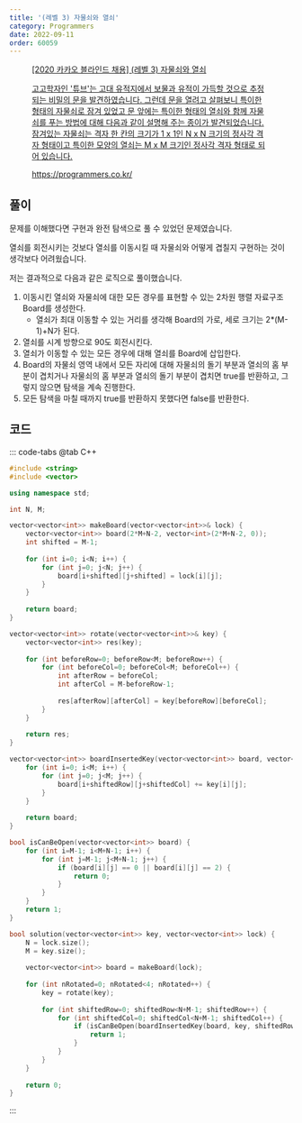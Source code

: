 ```yaml
---
title: '(레벨 3) 자물쇠와 열쇠'
category: Programmers
date: 2022-09-11
order: 60059
---
```


<figure class="opengraph"><a href="https://programmers.co.kr/learn/courses/30/lessons/60059" data-source-url="https://programmers.co.kr/learn/courses/30/lessons/60059">
<div class="og-image" style="background-image: url('https://drive.google.com/uc?export=view&id=1J7HqHQeh0rWbRtmHtU9-1E36gTRhJX8N');"></div>
<div class="og-text">
<p class="og-title">[2020 카카오 블라인드 채용] (레벨 3) 자물쇠와 열쇠</p>
<p class="og-desc">고고학자인 '튜브'는 고대 유적지에서 보물과 유적이 가득할 것으로 추정되는 비밀의 문을 발견하였습니다. 그런데 문을 열려고 살펴보니 특이한 형태의 자물쇠로 잠겨 있었고 문 앞에는 특이한 형태의 열쇠와 함께 자물쇠를 푸는 방법에 대해 다음과 같이 설명해 주는 종이가 발견되었습니다.
잠겨있는 자물쇠는 격자 한 칸의 크기가 1 x 1인 N x N 크기의 정사각 격자 형태이고 특이한 모양의 열쇠는 M x M 크기인 정사각 격자 형태로 되어 있습니다.</p>
<p class="og-host">https://programmers.co.kr/</p></div></a></figure>

## 풀이
문제를 이해했다면 구현과 완전 탐색으로 풀 수 있었던 문제였습니다.

열쇠를 회전시키는 것보다 열쇠를 이동시킬 때 자물쇠와 어떻게 겹칠지 구현하는 것이 생각보다 어려웠습니다.

저는 결과적으로 다음과 같은 로직으로 풀이했습니다.

1. 이동시킨 열쇠와 자물쇠에 대한 모든 경우를 표현할 수 있는 2차원 행렬 자료구조 Board를 생성한다.
    - 열쇠가 최대 이동할 수 있는 거리를 생각해 Board의 가로, 세로 크기는 2*(M-1)+N가 된다.
2. 열쇠를 시계 방향으로 90도 회전시킨다.
3. 열쇠가 이동할 수 있는 모든 경우에 대해 열쇠를 Board에 삽입한다.
4. Board의 자물쇠 영역 내에서 모든 자리에 대해 자물쇠의 돌기 부분과 열쇠의 홈 부분이 겹치거나 자물쇠의 홈 부분과 열쇠의 돌기 부분이 겹치면 true를 반환하고, 그렇지 않으면 탐색을 계속 진행한다.
5. 모든 탐색을 마칠 때까지 true를 반환하지 못했다면 false를 반환한다.

## 코드
::: code-tabs
@tab C++
```cpp
#include <string>
#include <vector>

using namespace std;

int N, M;

vector<vector<int>> makeBoard(vector<vector<int>>& lock) {
    vector<vector<int>> board(2*M+N-2, vector<int>(2*M+N-2, 0));
    int shifted = M-1;
    
    for (int i=0; i<N; i++) {
        for (int j=0; j<N; j++) {
            board[i+shifted][j+shifted] = lock[i][j];
        }
    }
    
    return board;
}

vector<vector<int>> rotate(vector<vector<int>>& key) {
    vector<vector<int>> res(key);
    
    for (int beforeRow=0; beforeRow<M; beforeRow++) {
        for (int beforeCol=0; beforeCol<M; beforeCol++) {
            int afterRow = beforeCol;
            int afterCol = M-beforeRow-1;
            
            res[afterRow][afterCol] = key[beforeRow][beforeCol];
        }
    }
    
    return res;
}

vector<vector<int>> boardInsertedKey(vector<vector<int>> board, vector<vector<int>>& key, int shiftedRow, int shiftedCol) {
    for (int i=0; i<M; i++) {
        for (int j=0; j<M; j++) {
            board[i+shiftedRow][j+shiftedCol] += key[i][j];
        }
    }
    
    return board;
}

bool isCanBeOpen(vector<vector<int>> board) {
    for (int i=M-1; i<M+N-1; i++) {
        for (int j=M-1; j<M+N-1; j++) {
            if (board[i][j] == 0 || board[i][j] == 2) {
                return 0;
            }
        }
    }
    return 1;
}

bool solution(vector<vector<int>> key, vector<vector<int>> lock) {
    N = lock.size();
    M = key.size();
    
    vector<vector<int>> board = makeBoard(lock);
    
    for (int nRotated=0; nRotated<4; nRotated++) {
        key = rotate(key);
        
        for (int shiftedRow=0; shiftedRow<N+M-1; shiftedRow++) {
            for (int shiftedCol=0; shiftedCol<N+M-1; shiftedCol++) {
                if (isCanBeOpen(boardInsertedKey(board, key, shiftedRow, shiftedCol))) {
                    return 1;
                }
            }
        }
    }
    
    return 0;
}
```
:::
